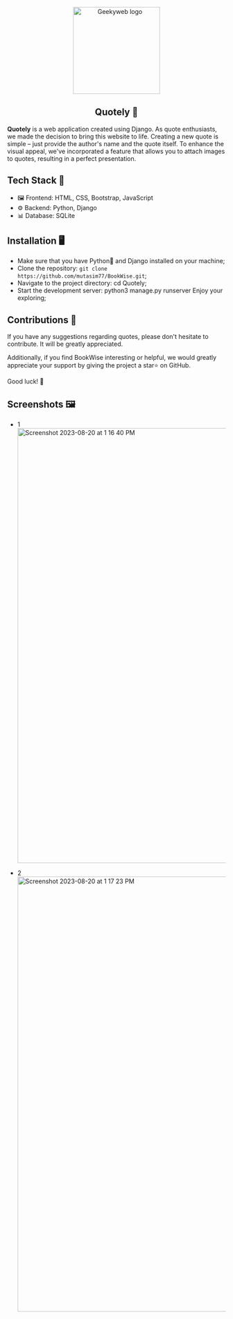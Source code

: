 <p align="center">
  <a href="https://geekyweb.eu.org/">
    <img src="https://github.com/mutasim77/Quotely/assets/96326525/63bd90ae-7da5-45c1-b46c-e711dc56615f" alt="Geekyweb logo" width="200" height="200"/>
  </a>
</p>

<h2 align="center">Quotely 🖤</h2>


**Quotely** is a web application created using Django. As quote enthusiasts, we made the decision to bring this website to life. Creating a new quote is simple – just provide the author's name and the quote itself. To enhance the visual appeal, we've incorporated a feature that allows you to attach images to quotes, resulting in a perfect presentation.

## Tech Stack 🔧
- 🖼 Frontend: HTML, CSS, Bootstrap, JavaScript
- ⚙️ Backend: Python, Django
- 📊 Database: SQLite

## Installation 🖥
- Make sure that you have Python🐍 and Django installed on your machine;
- Clone the repository: ```git clone https://github.com/mutasim77/BookWise.git```;
- Navigate to the project directory: cd Quotely;
- Start the development server: python3 manage.py runserver
Enjoy your exploring;

## Contributions 💎

If you have any suggestions regarding quotes, please don't hesitate to contribute. It will be greatly appreciated.

Additionally, if you find BookWise interesting or helpful, we would greatly appreciate your support by giving the project a star⭐️ on GitHub.

Good luck! 🤗

## Screenshots 🖼

- 1 <img width="1000" alt="Screenshot 2023-08-20 at 1 16 40 PM" src="https://github.com/mutasim77/Quotely/assets/96326525/b3f55ce5-94ed-498a-958e-5ad04c7e4543">

- 2 <img width="1000" alt="Screenshot 2023-08-20 at 1 17 23 PM" src="https://github.com/mutasim77/Quotely/assets/96326525/399ee3fb-ea6f-41fd-834a-15e0f0728fdf">
